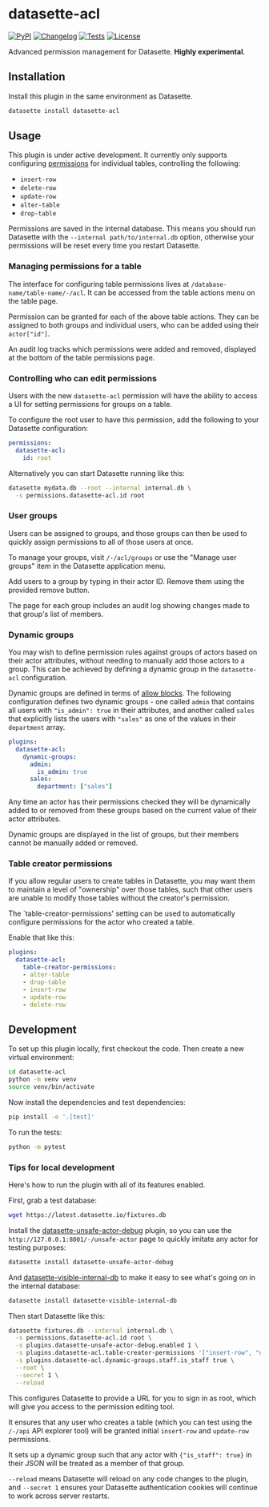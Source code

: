 # datasette-acl

[![PyPI](https://img.shields.io/pypi/v/datasette-acl.svg)](https://pypi.org/project/datasette-acl/)
[![Changelog](https://img.shields.io/github/v/release/datasette/datasette-acl?include_prereleases&label=changelog)](https://github.com/datasette/datasette-acl/releases)
[![Tests](https://github.com/datasette/datasette-acl/actions/workflows/test.yml/badge.svg)](https://github.com/datasette/datasette-acl/actions/workflows/test.yml)
[![License](https://img.shields.io/badge/license-Apache%202.0-blue.svg)](https://github.com/datasette/datasette-acl/blob/main/LICENSE)

Advanced permission management for Datasette. **Highly experimental**.

## Installation

Install this plugin in the same environment as Datasette.
```bash
datasette install datasette-acl
```
## Usage

This plugin is under active development. It currently only supports configuring [permissions](https://docs.datasette.io/en/latest/authentication.html#permissions) for individual tables, controlling the following:

- `insert-row`
- `delete-row`
- `update-row`
- `alter-table`
- `drop-table`

Permissions are saved in the internal database. This means you should run Datasette with the `--internal path/to/internal.db` option, otherwise your permissions will be reset every time you restart Datasette.

### Managing permissions for a table

The interface for configuring table permissions lives at `/database-name/table-name/-/acl`. It can be accessed from the table actions menu on the table page.

Permission can be granted for each of the above table actions. They can be assigned to both groups and individual users, who can be added using their `actor["id"]`.

An audit log tracks which permissions were added and removed, displayed at the bottom of the table permissions page.

### Controlling who can edit permissions

Users with the new `datasette-acl` permission will have the ability to access a UI for setting permissions for groups on a table.

To configure the root user to have this permission, add the following to your Datasette configuration:

```yaml
permissions:
  datasette-acl:
    id: root
```
Alternatively you can start Datasette running like this:
```bash
datasette mydata.db --root --internal internal.db \
  -s permissions.datasette-acl.id root
```

### User groups

Users can be assigned to groups, and those groups can then be used to quickly assign permissions to all of those users at once.

To manage your groups, visit `/-/acl/groups` or use the "Manage user groups" item in the Datasette application menu.

Add users to a group by typing in their actor ID. Remove them using the provided remove button.

The page for each group includes an audit log showing changes made to that group's list of members.

### Dynamic groups

You may wish to define permission rules against groups of actors based on their actor attributes, without needing to manually add those actors to a group. This can be achieved by defining a dynamic group in the `datasette-acl` configuration.

Dynamic groups are defined in terms of [allow blocks](https://docs.datasette.io/en/stable/authentication.html#defining-permissions-with-allow-blocks). The following configuration defines two dynamic groups - one called `admin` that contains all users with `"is_admin": true` in their attributes, and another called `sales` that explicitly lists the users with `"sales"` as one of the values in their `department` array.

```yaml
plugins:
  datasette-acl:
    dynamic-groups:
      admin:
        is_admin: true
      sales:
        department: ["sales"]
```

Any time an actor has their permissions checked they will be dynamically added to or removed from these groups based on the current value of their actor attributes.

Dynamic groups are displayed in the list of groups, but their members cannot be manually added or removed.

### Table creator permissions

If you allow regular users to create tables in Datasette, you may want them to maintain a level of "ownership" over those tables, such that other users are unable to modify those tables without the creator's permission.

The `table-creator-permissions' setting can be used to automatically configure permissions for the actor who created a table.

Enable that like this:
```yaml
plugins:
  datasette-acl:
    table-creator-permissions:
    - alter-table
    - drop-table
    - insert-row
    - update-row
    - delete-row
```
## Development

To set up this plugin locally, first checkout the code. Then create a new virtual environment:
```bash
cd datasette-acl
python -m venv venv
source venv/bin/activate
```
Now install the dependencies and test dependencies:
```bash
pip install -e '.[test]'
```
To run the tests:
```bash
python -m pytest
```

### Tips for local development

Here's how to run the plugin with all of its features enabled.

First, grab a test database:
```bash
wget https://latest.datasette.io/fixtures.db
```
Install the [datasette-unsafe-actor-debug](https://github.com/datasette/datasette-unsafe-actor-debug) plugin, so you can use the `http://127.0.0.1:8001/-/unsafe-actor` page to quickly imitate any actor for testing purposes:
```bash
datasette install datasette-unsafe-actor-debug
```
And [datasette-visible-internal-db](https://github.com/datasette/datasette-visible-internal-db) to make it easy to see what's going on in the internal database:
```bash
datasette install datasette-visible-internal-db
```
Then start Datasette like this:
```bash
datasette fixtures.db --internal internal.db \
  -s permissions.datasette-acl.id root \
  -s plugins.datasette-unsafe-actor-debug.enabled 1 \
  -s plugins.datasette-acl.table-creator-permissions '["insert-row", "update-row"]' \
  -s plugins.datasette-acl.dynamic-groups.staff.is_staff true \
  --root \
  --secret 1 \
  --reload
```
This configures Datasette to provide a URL for you to sign in as root, which will give you access to the permission editing tool.

It ensures that any user who creates a table (which you can test using the `/-/api` API explorer tool) will be granted initial `insert-row` and `update-row` permissions.

It sets up a dynamic group such that any actor with `{"is_staff": true}` in their JSON will be treated as a member of that group.

`--reload` means Datasette will reload on any code changes to the plugin, and `--secret 1` ensures your Datasette authentication cookies will continue to work across server restarts.
